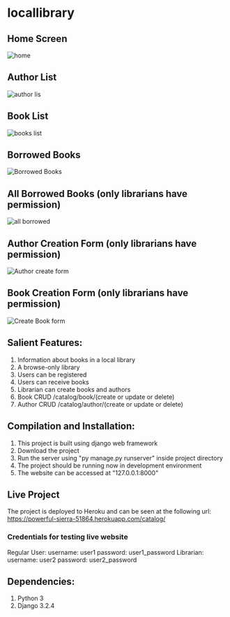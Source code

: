 # locallibrary

## Home Screen
![home](https://user-images.githubusercontent.com/60880656/124273866-00afe880-db5a-11eb-8cf5-2705a46f3a34.PNG)

## Author List
![author lis](https://user-images.githubusercontent.com/60880656/124274157-58e6ea80-db5a-11eb-8673-f55662474fd5.PNG)

## Book List
![books list](https://user-images.githubusercontent.com/60880656/124274209-69976080-db5a-11eb-87b8-4082800acb0b.PNG)

## Borrowed Books
![Borrowed Books](https://user-images.githubusercontent.com/60880656/124273954-17eed600-db5a-11eb-9a60-a0868b42162a.PNG)

## All Borrowed Books (only librarians have permission)
![all borrowed](https://user-images.githubusercontent.com/60880656/124274078-440a5700-db5a-11eb-8613-01efac51f199.PNG)

## Author Creation Form (only librarians have permission)
![Author create form](https://user-images.githubusercontent.com/60880656/124274290-82a01180-db5a-11eb-9bde-08793e30b616.PNG)

## Book Creation Form (only librarians have permission)
![Create Book form](https://user-images.githubusercontent.com/60880656/124274346-9481b480-db5a-11eb-9f2a-545f90046f19.PNG)

## Salient Features:
1. Information about books in a local library
2. A browse-only library
3. Users can be registered
4. Users can receive books
5. Librarian can create books and authors
6. Book CRUD /catalog/book/(create or update or delete)
7. Author CRUD /catalog/author/(create or update or delete)


## Compilation and Installation:
1. This project is built using django web framework
2. Download the project
3. Run the server using "py manage.py runserver" inside project directory
4. The project should be running now in development environment
5. The website can be accessed at "127.0.0.1:8000"

## Live Project
The project is deployed to Heroku and can be seen at the following url:
https://powerful-sierra-51864.herokuapp.com/catalog/

### Credentials for testing live website
Regular User:
  username: user1
  password: user1_password
Librarian:
  username: user2
  password: user2_password

## Dependencies:
1. Python 3
2. Django 3.2.4
